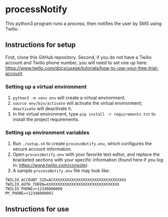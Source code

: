 # processNotify
This python3 program runs a process, then notifies the user by SMS using Twilio.

## Instructions for setup
First, clone this GitHub repository. Second, if you do not have a Twilio account and Twilio phone number, you will need to set one up here: https://www.twilio.com/docs/usage/tutorials/how-to-use-your-free-trial-account

### Setting up a virtual environment
1. `python3 -m venv env` will create a virtual environment.
2. `source env/bin/activate` will activate the virtual environment; `deactivate` will deactivate it.
3. In the virtual environment, type `pip install -r requirements.txt` to install the project requirements.

### Setting up environment variables
1. Run `./setup.sh` to create `processNotify.env`, which configures the secure account information.
2. Open `processNotify.env` with your favorite text editor, and replace the bracketed sections with your specific information (found here if you log in: https://www.twilio.com/console).
3. A sample `processNotify.env` file may look like:
```
TWILIO_ACCOUNT_SID=ACXXXXXXXXXXXXXXXXXXXXXXXXXXXXXXXX
TWILIO_AUTH_TOKEN=XXXXXXXXXXXXXXXXXXXXXXXXXXXXXXXX
TWILIO_PHONE=+12340000000
MY_PHONE=+12340000001
```

## Instructions for use
